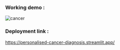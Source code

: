 ### Working demo :


![cancer](https://github.com/sangoleshubham20/PersonalisedCancerDiagnosis_DeploymentCode/assets/68292241/8fcdb8df-3bc3-43dc-aef9-237c37dfc4fb)


### Deployment link :


https://personalised-cancer-diagnosis.streamlit.app/
